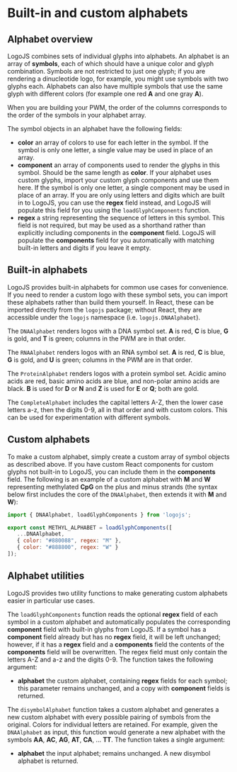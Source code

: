 # Built-in and custom alphabets

## Alphabet overview

LogoJS combines sets of individual glyphs into alphabets. An alphabet is an array of **symbols**,
each of which should have a unique color and glyph combination. Symbols are not restricted to
just one glyph; if you are rendering a dinucleotide logo, for example, you might use symbols with
two glyphs each. Alphabets can also have multiple symbols that use the same glyph with different
colors (for example one red **A** and one gray **A**).

When you are building your PWM, the order of the columns corresponds to the order of the symbols
in your alphabet array.

The symbol objects in an alphabet have the following fields:

* **color** an array of colors to use for each letter in the symbol. If the symbol is only one
letter, a single value may be used in place of an array.
* **component** an array of components used to render the glyphs in this symbol. Should be the
same length as **color**. If your alphabet uses custom glyphs, import your custom glyph
components and use them here. If the symbol is only one letter, a single component may be used
in place of an array. If you are only using letters and digits which are built in to LogoJS, you
can use the **regex** field instead, and LogoJS will populate this field for you using the
`loadGlyphComponents` function.
* **regex** a string representing the sequence of letters in this symbol. This field is not
required, but may be used as a shorthand rather than explicitly including components in the
**component** field. LogoJS will populate the **components** field for you automatically with
matching built-in letters and digits if you leave it empty.

## Built-in alphabets

LogoJS provides built-in alphabets for common use cases for convenience. If you need to render
a custom logo with these symbol sets, you can import these alphabets rather than build them
yourself. In React, these can be imported directly from the `logojs` package; without React, they
are accessible under the `logojs` namespace (i.e. `logojs.DNAAlphabet`).

The `DNAAlphabet` renders logos with a DNA symbol set. **A** is red, **C** is blue, **G** is gold,
and **T** is green; columns in the PWM are in that order.

The `RNAAlphabet` renders logos with an RNA symbol set. **A** is red, **C** is blue,
**G** is gold, and **U** is green; columns in the PWM are in that order.

The `ProteinAlphabet` renders logos with a protein symbol set. Acidic amino acids are red, basic
amino acids are blue, and non-polar amino acids are black. **B** is used for **D** or **N** and
**Z** is used for **E** or **Q**; both are gold.

The `CompleteAlphabet` includes the capital letters A-Z, then the lower case letters a-z, then
the digits 0-9, all in that order and with custom colors. This can be used for experimentation
with different symbols.

## Custom alphabets

To make a custom alphabet, simply create a custom array of symbol objects as described above.
If you have custom React components for custom glyphs not built-in to LogoJS, you can include
them in the **components** field. The following is an example of a custom alphabet with **M**
and **W** representing methylated **CpG** on the plus and minus strands (the syntax below
first includes the core of the `DNAAlphabet`, then extends it with **M** and **W**):

```js
import { DNAAlphabet, loadGlyphComponents } from 'logojs';

export const METHYL_ALPHABET = loadGlyphComponents([
   ...DNAAlphabet,
   { color: "#880088", regex: "M" },
   { color: "#888800", regex: "W" }
]);
```

## Alphabet utilities

LogoJS provides two utility functions to make generating custom alphabets easier in particular
use cases.

The `loadGlyphComponents` function reads the optional **regex** field of each symbol in a
custom alphabet and automatically populates the corresponding **component** field with built-in
glyphs from LogoJS. If a symbol has a **component** field already but has no **regex** field,
it will be left unchanged; however, if it has a **regex** field and a **components** field the
contents of the **components** field will be overwritten. The regex field must only contain the
letters A-Z and a-z and the digits 0-9. The function takes the following argument:

* **alphabet** the custom alphabet, containing **regex** fields for each symbol; this parameter
remains unchanged, and a copy with **component** fields is returned.

The `disymbolAlphabet` function takes a custom alphabet and generates a new custom alphabet
with every possible pairing of symbols from the original. Colors for individual letters are
retained. For example, given the `DNAAlphabet` as input, this function would generate a new
alphabet with the symbols **AA**, **AC**, **AG**, **AT**, **CA**, ... **TT**. The function takes
a single argument:

* **alphabet** the input alphabet; remains unchanged. A new disymbol alphabet is returned.
